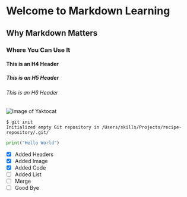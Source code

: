 # Welcome to Markdown Learning

## Why Markdown Matters

### Where You Can Use It

#### This is an H4 Header

##### This is an H5 Header

###### This is an H6 Header
![Image of Yaktocat](https://octodex.github.com/images/yaktocat.png)
```
$ git init
Initialized empty Git repository in /Users/skills/Projects/recipe-repository/.git/
```
```python
print("Hello World")
```
- [x] Added Headers
- [x] Added Image
- [x] Added Code
- [ ] Added List
- [ ] Merge
- [ ] Good Bye

